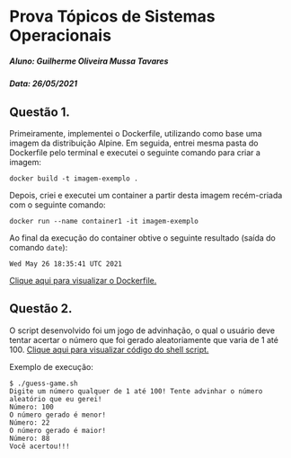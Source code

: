 # Prova Tópicos de Sistemas Operacionais
##### Aluno: Guilherme Oliveira Mussa Tavares
##### Data: 26/05/2021

## Questão 1.

Primeiramente, implementei o Dockerfile, utilizando como base uma imagem da distribuição Alpine. Em seguida, entrei mesma pasta do Dockerfile pelo terminal e executei o seguinte comando para criar a imagem:

```docker build -t imagem-exemplo .```

Depois, criei e executei um container a partir desta imagem recém-criada com o seguinte comando:

```docker run --name container1 -it imagem-exemplo```

Ao final da execução do container obtive o seguinte resultado (saída do comando ```date```):

```
Wed May 26 18:35:41 UTC 2021
```

[Clique aqui para visualizar o Dockerfile.](https://github.com/cciuenf/introducao_linha_de_comando/blob/main/primeira_edicao/trabalho_alunos/guilherme_tavares/Dockerfile)

## Questão 2.

O script desenvolvido foi um jogo de advinhação, o qual o usuário deve tentar acertar o número que foi gerado aleatoriamente que varia de 1 até 100. [Clique aqui para visualizar código do shell script.](https://github.com/cciuenf/introducao_linha_de_comando/blob/main/primeira_edicao/trabalho_alunos/guilherme_tavares/guess-game.sh)


Exemplo de execução:

```
$ ./guess-game.sh
Digite um número qualquer de 1 até 100! Tente advinhar o número aleatório que eu gerei!
Número: 100
O número gerado é menor!
Número: 22
O número gerado é maior!
Número: 88
Você acertou!!!
```
